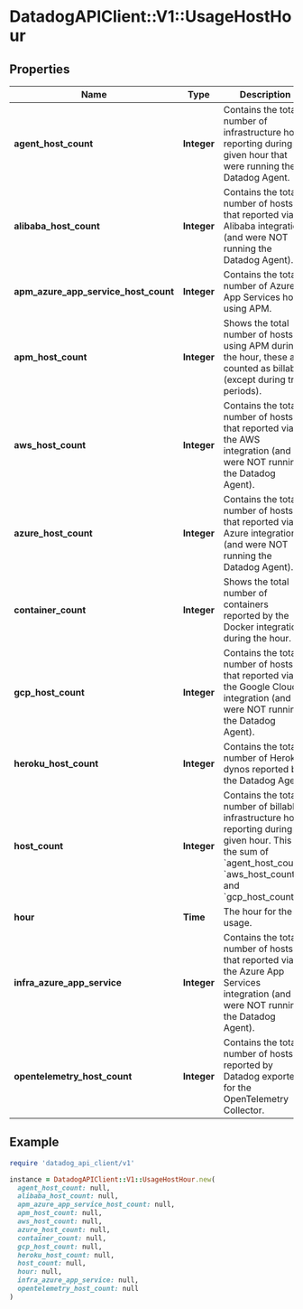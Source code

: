 # DatadogAPIClient::V1::UsageHostHour

## Properties

| Name | Type | Description | Notes |
| ---- | ---- | ----------- | ----- |
| **agent_host_count** | **Integer** | Contains the total number of infrastructure hosts reporting during a given hour that were running the Datadog Agent. | [optional] |
| **alibaba_host_count** | **Integer** | Contains the total number of hosts that reported via Alibaba integration (and were NOT running the Datadog Agent). | [optional] |
| **apm_azure_app_service_host_count** | **Integer** | Contains the total number of Azure App Services hosts using APM. | [optional] |
| **apm_host_count** | **Integer** | Shows the total number of hosts using APM during the hour, these are counted as billable (except during trial periods). | [optional] |
| **aws_host_count** | **Integer** | Contains the total number of hosts that reported via the AWS integration (and were NOT running the Datadog Agent). | [optional] |
| **azure_host_count** | **Integer** | Contains the total number of hosts that reported via Azure integration (and were NOT running the Datadog Agent). | [optional] |
| **container_count** | **Integer** | Shows the total number of containers reported by the Docker integration during the hour. | [optional] |
| **gcp_host_count** | **Integer** | Contains the total number of hosts that reported via the Google Cloud integration (and were NOT running the Datadog Agent). | [optional] |
| **heroku_host_count** | **Integer** | Contains the total number of Heroku dynos reported by the Datadog Agent. | [optional] |
| **host_count** | **Integer** | Contains the total number of billable infrastructure hosts reporting during a given hour. This is the sum of &#x60;agent_host_count&#x60;, &#x60;aws_host_count&#x60;, and &#x60;gcp_host_count&#x60;. | [optional] |
| **hour** | **Time** | The hour for the usage. | [optional] |
| **infra_azure_app_service** | **Integer** | Contains the total number of hosts that reported via the Azure App Services integration (and were NOT running the Datadog Agent). | [optional] |
| **opentelemetry_host_count** | **Integer** | Contains the total number of hosts reported by Datadog exporter for the OpenTelemetry Collector. | [optional] |

## Example

```ruby
require 'datadog_api_client/v1'

instance = DatadogAPIClient::V1::UsageHostHour.new(
  agent_host_count: null,
  alibaba_host_count: null,
  apm_azure_app_service_host_count: null,
  apm_host_count: null,
  aws_host_count: null,
  azure_host_count: null,
  container_count: null,
  gcp_host_count: null,
  heroku_host_count: null,
  host_count: null,
  hour: null,
  infra_azure_app_service: null,
  opentelemetry_host_count: null
)
```

